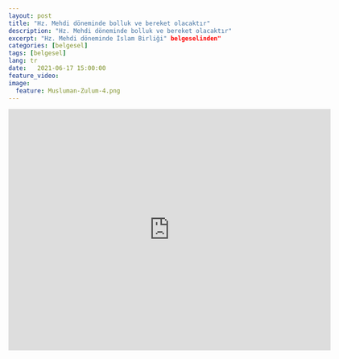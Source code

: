 ```yaml
---
layout: post
title: "Hz. Mehdi döneminde bolluk ve bereket olacaktır"
description: "Hz. Mehdi döneminde bolluk ve bereket olacaktır"
excerpt: "Hz. Mehdi döneminde İslam Birliği" belgeselinden"
categories: [belgesel]
tags: [belgesel]
lang: tr
date:   2021-06-17 15:00:00
feature_video: 
image:
  feature: Musluman-Zulum-4.png
---
```




<div class="responsive-wrap">
<iframe width="640" height="480" src="https://e.pcloud.link/publink/show?code=XZz5h0ZOFaTbBxFjM0SGBDJDh25DSqq95ty" title="YouTube video player" frameborder="0" allow="accelerometer; autoplay; clipboard-write; encrypted-media; gyroscope; picture-in-picture" allowfullscreen></iframe>
</div>


